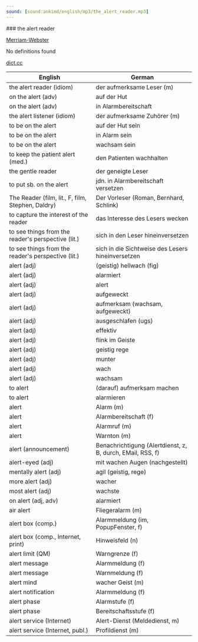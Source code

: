 ```yaml
---
sound: [sound:ankimd/english/mp3/the_alert_reader.mp3]
---
```


\### the alert reader

[Merriam-Webster](https://www.merriam-webster.com/dictionary/the+alert+reader)

No definitions found

[dict.cc](https://www.dict.cc/the+alert+reader)

| English        | German       |
| -------------- | ------------ |
| the alert reader (idiom) | der aufmerksame Leser (m) |
| on the alert (adv) | auf der Hut |
| on the alert (adv) | in Alarmbereitschaft |
| the alert listener (idiom) | der aufmerksame Zuhörer (m) |
| to be on the alert | auf der Hut sein |
| to be on the alert | in Alarm sein |
| to be on the alert | wachsam sein |
| to keep the patient alert (med.) | den Patienten wachhalten |
| the gentle reader | der geneigte Leser |
| to put sb. on the alert | jdn. in Alarmbereitschaft versetzen |
| The Reader (film, lit., F, film, Stephen, Daldry) | Der Vorleser (Roman, Bernhard, Schlink) |
| to capture the interest of the reader | das Interesse des Lesers wecken |
| to see things from the reader's perspective (lit.) | sich in den Leser hineinversetzen |
| to see things from the reader's perspective (lit.) | sich in die Sichtweise des Lesers hineinversetzen |
| alert (adj) | (geistig) hellwach (fig) |
| alert (adj) | alarmiert |
| alert (adj) | alert |
| alert (adj) | aufgeweckt |
| alert (adj) | aufmerksam (wachsam, aufgeweckt) |
| alert (adj) | ausgeschlafen (ugs) |
| alert (adj) | effektiv |
| alert (adj) | flink im Geiste |
| alert (adj) | geistig rege |
| alert (adj) | munter |
| alert (adj) | wach |
| alert (adj) | wachsam |
| to alert | (darauf) aufmerksam machen |
| to alert | alarmieren |
| alert | Alarm (m) |
| alert | Alarmbereitschaft (f) |
| alert | Alarmruf (m) |
| alert | Warnton (m) |
| alert (announcement) | Benachrichtigung (Alertdienst, z, B, durch, EMail, RSS, f) |
| alert-eyed (adj) | mit wachen Augen (nachgestellt) |
| mentally alert (adj) | agil (geistig, rege) |
| more alert (adj) | wacher |
| most alert (adj) | wachste |
| on alert (adj, adv) | alarmiert |
| air alert | Fliegeralarm (m) |
| alert box (comp.) | Alarmmeldung (im, PopupFenster, f) |
| alert box (comp., Internet, print) | Hinweisfeld (n) |
| alert limit (QM) | Warngrenze (f) |
| alert message | Alarmmeldung (f) |
| alert message | Warnmeldung (f) |
| alert mind | wacher Geist (m) |
| alert notification | Alarmmeldung (f) |
| alert phase | Alarmstufe (f) |
| alert phase | Bereitschaftsstufe (f) |
| alert service (Internet) | Alert-Dienst (Meldedienst, m) |
| alert service (Internet, publ.) | Profildienst (m) |

